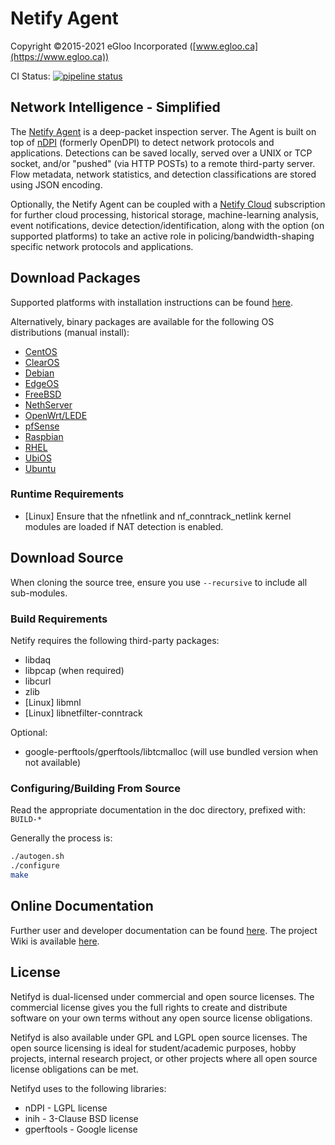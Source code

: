 # Netify Agent
Copyright ©2015-2021 eGloo Incorporated ([www.egloo.ca](https://www.egloo.ca))

CI Status: [![pipeline status](https://gitlab.com/netify.ai/public/netify-agent/badges/master/pipeline.svg)](https://gitlab.com/netify.ai/public/netify-agent/-/commits/master)

## Network Intelligence - Simplified
The [Netify Agent](https://www.netify.ai/) is a deep-packet inspection server.  The Agent is built on top of [nDPI](http://www.ntop.org/products/deep-packet-inspection/ndpi/) (formerly OpenDPI) to detect network protocols and applications.  Detections can be saved locally, served over a UNIX or TCP socket, and/or "pushed" (via HTTP POSTs) to a remote third-party server.  Flow metadata, network statistics, and detection classifications are stored using JSON encoding.

Optionally, the Netify Agent can be coupled with a [Netify Cloud](https://www.netify.ai/) subscription for further cloud processing, historical storage, machine-learning analysis, event notifications, device detection/identification, along with the option (on supported platforms) to take an active role in policing/bandwidth-shaping specific network protocols and applications.

## Download Packages
Supported platforms with installation instructions can be found [here](https://www.netify.ai/get-netify).

Alternatively, binary packages are available for the following OS distributions (manual install):
- [CentOS](http://download.netify.ai/netify/centos/)
- [ClearOS](http://download.netify.ai/netify/clearos/)
- [Debian](http://download.netify.ai/netify/debian/)
- [EdgeOS](http://sokoloski.ca/netify-edgeos/)
- [FreeBSD](http://download.netify.ai/netify/freebsd/)
- [NethServer](http://download.netify.ai/netify/nethserver/)
- [OpenWrt/LEDE](https://downloads.openwrt.org/snapshots/packages/)
- [pfSense](http://download.netify.ai/netify/pfsense/)
- [Raspbian](https://software.opensuse.org//download.html?project=home%3Aegloo&package=netifyd)
- [RHEL](http://download.netify.ai/netify/rhel/)
- [UbiOS](http://sokoloski.ca/netify-ubios/)
- [Ubuntu](http://download.netify.ai/netify/ubuntu/)

### Runtime Requirements
- [Linux] Ensure that the nfnetlink and nf_conntrack_netlink kernel modules are loaded if NAT detection is enabled.

## Download Source
When cloning the source tree, ensure you use `--recursive` to include all
sub-modules.

### Build Requirements
Netify requires the following third-party packages:
- libdaq
- libpcap (when required)
- libcurl
- zlib
- [Linux] libmnl
- [Linux] libnetfilter-conntrack

Optional:
- google-perftools/gperftools/libtcmalloc (will use bundled version when not available)

### Configuring/Building From Source
Read the appropriate documentation in the doc directory, prefixed with: `BUILD-*`

Generally the process is:
```sh
./autogen.sh
./configure
make
```

## Online Documentation
Further user and developer documentation can be found [here](https://www.netify.ai/resources).  The project Wiki is available [here](https://gitlab.com/netify.ai/public/netify-agent/-/wikis/home).

## License
Netifyd is dual-licensed under commercial and open source licenses. The commercial license gives you the full rights to create and distribute software on your own terms without any open source license obligations.

Netifyd is also available under GPL and LGPL open source licenses.  The open source licensing is ideal for student/academic purposes, hobby projects, internal research project, or other projects where all open source license obligations can be met.

Netifyd uses to the following libraries:
- nDPI - LGPL license
- inih -  3-Clause BSD license
- gperftools - Google license
